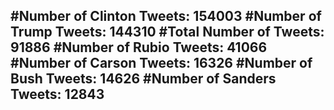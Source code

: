 #Number of Clinton Tweets: 154003
#Number of Trump Tweets: 144310
#Total Number of Tweets: 91886 
#Number of Rubio Tweets: 41066
#Number of Carson Tweets: 16326
#Number of Bush Tweets: 14626
#Number of Sanders Tweets: 12843
---
